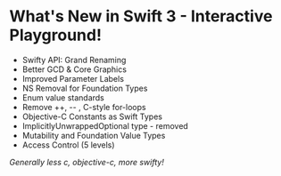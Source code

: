 # What's New in Swift 3 - Interactive Playground!

- Swifty API: Grand Renaming
- Better GCD & Core Graphics
- Improved Parameter Labels
- NS Removal for Foundation Types
- Enum value standards
- Remove ++, -- , C-style for-loops
- Objective-C Constants as Swift Types
- ImplicitlyUnwrappedOptional type - removed
- Mutability and Foundation Value Types
- Access Control (5 levels)

*Generally less c, objective-c, more swifty!*
